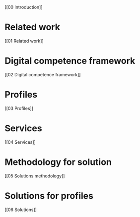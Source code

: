 [[00 Introduction]]

# Related work

[[01 Related work]]

# Digital competence framework

[[02 Digital competence framework]]

# Profiles

[[03 Profiles]]

# Services

[[04 Services]]

# Methodology for solution

[[05 Solutions methodology]]

# Solutions for profiles

[[06 Solutions]]